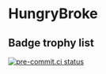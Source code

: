 # HungryBroke

## Badge trophy list
[![pre-commit.ci status](https://results.pre-commit.ci/badge/github/HungryBroke/HungryBroke/main.svg)](https://results.pre-commit.ci/latest/github/HungryBroke/HungryBroke/main)
